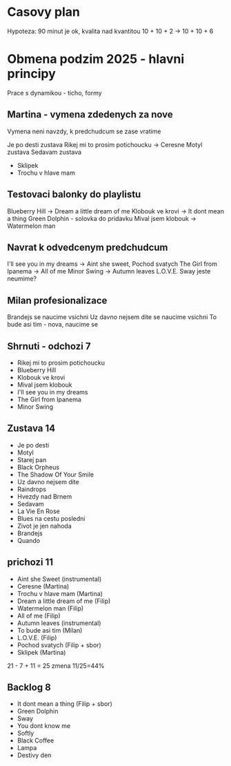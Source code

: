 # Casovy plan

Hypoteza: 90 minut je ok, kvalita nad kvantitou
10 + 10 + 2 -> 10 + 10 + 6

# Obmena podzim 2025 - hlavni principy

Prace s dynamikou - ticho, formy

## Martina - vymena zdedenych za nove

Vymena neni navzdy, k predchudcum se zase vratime

Je po desti zustava
Rikej mi to prosim potichoucku -> Ceresne
Motyl zustava
Sedavam zustava
+ Sklipek
+ Trochu v hlave mam

## Testovaci balonky do playlistu

Blueberry Hill -> Dream a little dream of me
Klobouk ve krovi -> It dont mean a thing
Green Dolphin - solovka do pridavku
Mival jsem klobouk -> Watermelon man

## Navrat k odvedcenym predchudcum

I'll see you in my dreams -> Aint she sweet, Pochod svatych
The Girl from Ipanema -> All of me
Minor Swing -> Autumn leaves
L.O.V.E.
Sway jeste neumime?

## Milan profesionalizace

Brandejs se naucime vsichni
Uz davno nejsem dite se naucime vsichni
To bude asi tim - nova, naucime se

## Shrnuti - odchozi 7
- Rikej mi to prosim potichoucku
- Blueberry Hill
- Klobouk ve krovi
- Mival jsem klobouk
- I'll see you in my dreams
- The Girl from Ipanema
- Minor Swing
## Zustava 14
- Je po desti
- Motyl
- Starej pan
- Black Orpheus
- The Shadow Of Your Smile
- Uz davno nejsem dite
- Raindrops
- Hvezdy nad Brnem
- Sedavam
- La Vie En Rose
- Blues na cestu posledni
- Zivot je jen nahoda
- Brandejs
- Quando
## prichozi 11
- Aint she Sweet (instrumental)
- Ceresne (Martina)
- Trochu v hlave mam (Martina)
- Dream a little dream of me (Filip)
- Watermelon man (Filip)
- All of me (Filip)
- Autumn leaves (instrumental)
- To bude asi tim (Milan)
- L.O.V.E. (Filip)
- Pochod svatych (Filip + sbor)
- Sklipek (Martina)

21 - 7 + 11 = 25
zmena 11/25=44%

## Backlog 8
- It dont mean a thing (Filip + sbor)
- Green Dolphin
- Sway
- You dont know me
- Softly
- Black Coffee
- Lampa
- Destivy den
